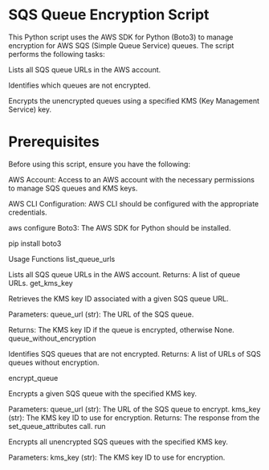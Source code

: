 # SQS Queue Encryption Script
This Python script uses the AWS SDK for Python (Boto3) to manage encryption for AWS SQS (Simple Queue Service) queues. The script performs the following tasks:

Lists all SQS queue URLs in the AWS account.

Identifies which queues are not encrypted.

Encrypts the unencrypted queues using a specified KMS (Key Management Service) key.

# Prerequisites
Before using this script, ensure you have the following:

AWS Account: Access to an AWS account with the necessary permissions to manage SQS queues and KMS keys.

AWS CLI Configuration: AWS CLI should be configured with the appropriate credentials.

aws configure
Boto3: The AWS SDK for Python should be installed.

pip install boto3

Usage
Functions
list_queue_urls

Lists all SQS queue URLs in the AWS account.
Returns: A list of queue URLs.
get_kms_key

Retrieves the KMS key ID associated with a given SQS queue URL.

Parameters:
queue_url (str): The URL of the SQS queue.

Returns: The KMS key ID if the queue is encrypted, otherwise None.
queue_without_encryption

Identifies SQS queues that are not encrypted.
Returns: A list of URLs of SQS queues without encryption.

encrypt_queue

Encrypts a given SQS queue with the specified KMS key.

Parameters:
queue_url (str): The URL of the SQS queue to encrypt.
kms_key (str): The KMS key ID to use for encryption.
Returns: The response from the set_queue_attributes call.
run

Encrypts all unencrypted SQS queues with the specified KMS key.

Parameters:
kms_key (str): The KMS key ID to use for encryption.
